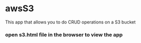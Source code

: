 # awsS3
This app that allows you to do CRUD operations on a S3 bucket

### open s3.html file in the browser to view the app